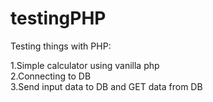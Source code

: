 # testingPHP

Testing things with PHP:

1.Simple calculator using vanilla php <br />
2.Connecting to DB <br />
3.Send input data to DB and GET data from DB <br />
